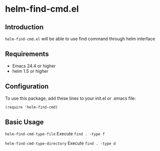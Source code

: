 # helm-find-cmd.el

## Introduction

`helm-find-cmd.el` will be able to use find command through helm interface


## Requirements

* Emacs 24.4 or higher
* helm 1.5 or higher


## Configuration

To use this package, add these lines to your init.el or .emacs file:
```
(require 'helm-find-cmd)
```


## Basic Usage

`helm-find-cmd-type-file`
Execute `find . -type f`

`helm-find-cmd-type-directory`
Execute `find . -type d`
